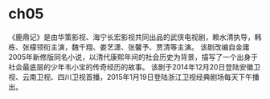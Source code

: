 # ch05
《鹿鼎记》是由华策影视、海宁长宏影视共同出品的武侠电视剧，赖水清执导，韩栋、张檬领衔主演，魏千翔、娄艺潇、张馨予、贾清等主演。
该剧改编自金庸2005年新修版同名小说，以清代康熙年间的社会历史为背景，描写了一个出身于社会最底层的少年韦小宝的传奇经历的故事。
该剧于2014年12月20日登陆安徽卫视、云南卫视、四川卫视首播，2015年1月19日登陆浙江卫视经典剧场每天下午播出。